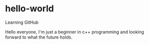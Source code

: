 # hello-world
Learning GitHub

Hello everyone,
I'm just a beginner in c++ programming and looking forward to what the future holds.
